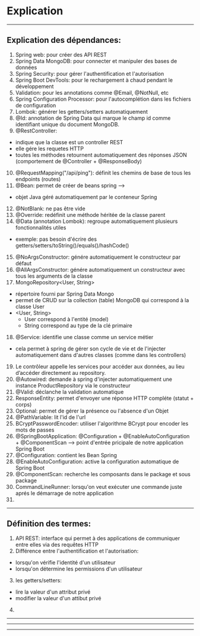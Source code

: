 # Explication

---

## Explication des dépendances:
1. Spring web: pour créer des API REST
2. Spring Data MongoDB: pour connecter et manipuler des bases de données
3. Spring Security: pour gérer l'authentification et l'autorisation
4. Spring Boot DevTools: pour le rechargement à chaud pendant le développement
5. Validation: pour les annotations comme @Email, @NotNull, etc
6. Spring Configuration Processor: pour l'autocomplétion dans les fichiers de configuration
7. Lombok: générer les getters/setters automatiquement
8. @Id: annotation de Spring Data qui marque le champ id comme identifiant unique du document MongoDB.
9. @RestController:
- indique que la classe est un controller REST
- elle gére les requetes HTTP
- toutes les méthodes retournent automatiquement des réponses JSON (comportement de @Controller + @ResponseBody)
10. @RequestMapping("/api/ping"): définit les chemins de base de tous les endpoints (routes)
11. @Bean: permet de créer de beans spring -->
- objet Java géré automatiquement par le conteneur Spring
12. @NotBlank: ne pas être vide
13. @Override: redéfinit une méthode héritée de la classe parent
14. @Data (annotation Lombok): regroupe automatiquement plusieurs fonctionnalités utiles
- exemple: pas besoin d'écrire des getters/setters/toString()/equals()/hashCode()
15. @NoArgsConstructor: génére automatiquement le constructeur par défaut
16. @AllArgsConstructor: génére automatiquement un constructeur avec tous les arguments de la classe
17. MongoRepository<User, String>
- répertoire fourni par Spring Data Mongo
- permet de CRUD sur la collection (table) MongoDB qui correspond à la classe User
- <User, String>
    - User correspond à l'entité (model)
    - String correspond au type de la clé primaire
18. @Service: identifie une classe comme un service métier
- cela permet à spring de gérer son cycle de vie et de l'injecter automatiquement dans d'autres classes (comme dans les controllers)
19. Le contrôleur appelle les services pour accéder aux données, au lieu d’accéder directement au repository.
20. @Autowired: demande à spring d'injecter automatiquement une instance ProductRepository via le constructeur
21. @Valid: déclanche la validation automatique
22. ResponseEntity: permet d'envoyer une réponse HTTP compléte (statut + corps)
23. Optional: permet de gérer la présence ou l'absence d'un Objet
24. @PathVariable: lit l'id de l'url
25. BCryptPasswordEncoder: utiliser l'algorithme BCrypt pour encoder les mots de passes
26. @SpringBootApplication: @Configuration + @EnableAutoConfiguration + @ComponentScan --> point d'entrée pricipale de notre application Spring Boot
27. @Configuration: contient les Bean Spring
28. @EnableAutoConfiguration: active la configuration automatique de Spring Boot
29. @ComponentScan: recherche les composants dans le package et sous package
30. CommandLineRunner: lorsqu'on veut exécuter une commande juste aprés le démarrage de notre application
31. 

---

## Définition des termes:
1. API REST: interface qui permet à des applications de communiquer entre elles via des requêtes HTTP
2. Différence entre l'authentification et l'autorisation:
- lorsqu'on vérifie l'identité d'un utilisateur
- lorsqu'on détermine les permissions d'un utilisateur
3. les getters/setters:
- lire la valeur d'un attribut privé
- modifier la valeur d'un attibut privé
4. 

---

---

---